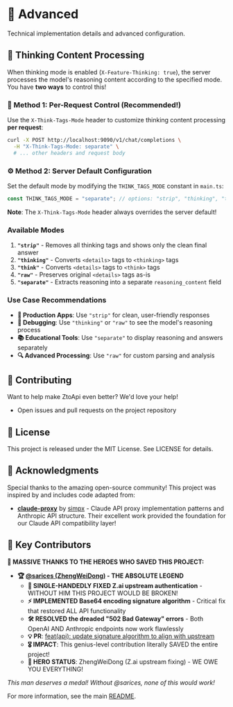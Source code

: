 # 🔬 Advanced

Technical implementation details and advanced configuration.

## 🧠 Thinking Content Processing

When thinking mode is enabled (`X-Feature-Thinking: true`), the server processes the model's reasoning content according to the specified mode. You have **two ways** to control this!

### 🎯 Method 1: Per-Request Control (Recommended!)

Use the `X-Think-Tags-Mode` header to customize thinking content processing **per request**:

```bash
curl -X POST http://localhost:9090/v1/chat/completions \
  -H "X-Think-Tags-Mode: separate" \
  # ... other headers and request body
```

### ⚙️ Method 2: Server Default Configuration

Set the default mode by modifying the `THINK_TAGS_MODE` constant in `main.ts`:

```typescript
const THINK_TAGS_MODE = "separate"; // options: "strip", "thinking", "think", "raw", "separate"
```

**Note**: The `X-Think-Tags-Mode` header always overrides the server default!

### Available Modes

1. **`"strip"`** - Removes all thinking tags and shows only the clean final answer
2. **`"thinking"`** - Converts `<details>` tags to `<thinking>` tags
3. **`"think"`** - Converts `<details>` tags to `<think>` tags
4. **`"raw"`** - Preserves original `<details>` tags as-is
5. **`"separate"`** - Extracts reasoning into a separate `reasoning_content` field

### Use Case Recommendations

- **🧹 Production Apps**: Use `"strip"` for clean, user-friendly responses
- **🐛 Debugging**: Use `"thinking"` or `"raw"` to see the model's reasoning process
- **📚 Educational Tools**: Use `"separate"` to display reasoning and answers separately
- **🔍 Advanced Processing**: Use `"raw"` for custom parsing and analysis

## 🤝 Contributing

Want to help make ZtoApi even better? We'd love your help!

- Open issues and pull requests on the project repository

## 📜 License

This project is released under the MIT License. See LICENSE for details.

## 🙏 Acknowledgments

Special thanks to the amazing open-source community! This project was inspired by and includes code adapted from:

- **[claude-proxy](https://github.com/simpx/claude-proxy)** by [simpx](https://github.com/simpx) - Claude API proxy implementation patterns and Anthropic API structure. Their excellent work provided the foundation for our Claude API compatibility layer!

## 🌟 Key Contributors

**🚀 MASSIVE THANKS TO THE HEROES WHO SAVED THIS PROJECT:**

- **🏆 [@sarices (ZhengWeiDong)](https://github.com/sarices) - THE ABSOLUTE LEGEND**
  - **🎯 SINGLE-HANDEDLY FIXED Z.ai upstream authentication** - WITHOUT HIM THIS PROJECT WOULD BE BROKEN!
  - **⚡ IMPLEMENTED Base64 encoding signature algorithm** - Critical fix that restored ALL API functionality
  - **🛠️ RESOLVED the dreaded "502 Bad Gateway" errors** - Both OpenAI AND Anthropic endpoints now work flawlessly  
  - **💡 PR**: [feat(api): update signature algorithm to align with upstream](https://github.com/roseforyou/ZtoApi/pull/6)
  - **🎖️ IMPACT**: This genius-level contribution literally SAVED the entire project!
  - **🏅 HERO STATUS**: ZhengWeiDong (Z.ai upstream fixing) - WE OWE YOU EVERYTHING!

*This man deserves a medal! Without @sarices, none of this would work!*

For more information, see the main [README](../README.md).